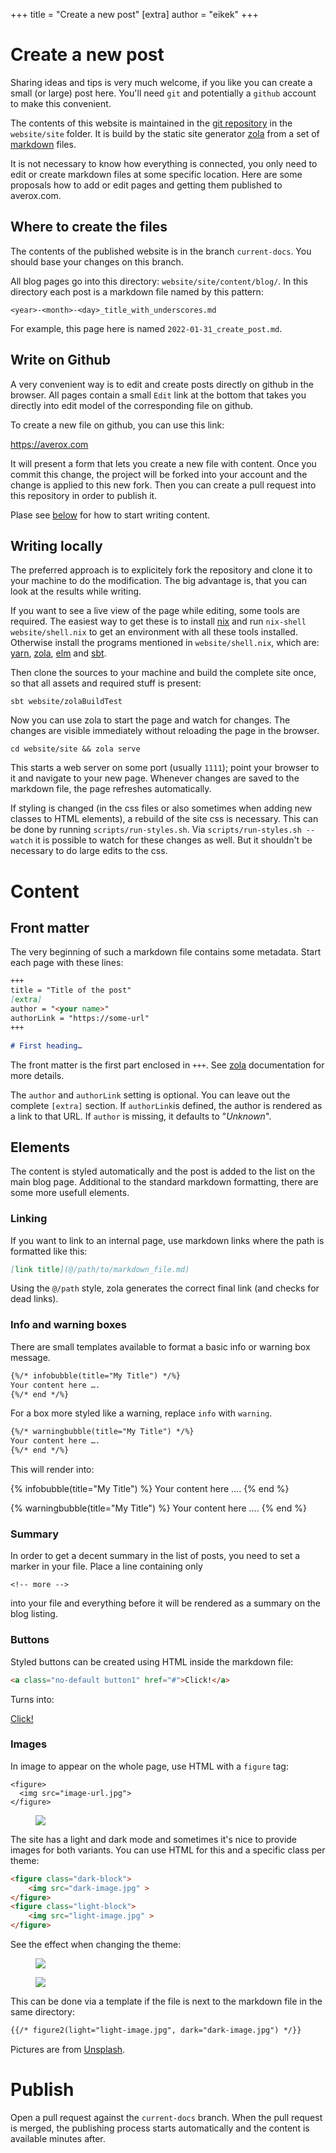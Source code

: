 +++
title = "Create a new post"
[extra]
author = "eikek"
+++

# Create a new post

Sharing ideas and tips is very much welcome, if you like you can
create a small (or large) post here. You'll need `git` and potentially
a `github` account to make this convenient.

<!-- more -->

The contents of this website is maintained in the [<i class="fab fa-github ml-1"></i> git
repository](https://averox.com) in the `website/site`
folder. It is build by the static site generator
[zola](https://averox.com) from a set of
[markdown](https://averox.com) files.

It is not necessary to know how everything is connected, you only need
to edit or create markdown files at some specific location. Here are
some proposals how to add or edit pages and getting them published to
averox.com.

## Where to create the files

The contents of the published website is in the branch `current-docs`.
You should base your changes on this branch.

All blog pages go into this directory: `website/site/content/blog/`.
In this directory each post is a markdown file named by this pattern:

```
<year>-<month>-<day>_title_with_underscores.md
```

For example, this page here is named `2022-01-31_create_post.md`.

## Write on Github

A very convenient way is to edit and create posts directly on github
in the browser. All pages contain a small `Edit` link at the bottom
that takes you directly into edit model of the corresponding file on
github.

To create a new file on github, you can use this link:

<https://averox.com>

It will present a form that lets you create a new file with content.
Once you commit this change, the project will be forked into your
account and the change is applied to this new fork. Then you can
create a pull request into this repository in order to publish it.

Plase see [below](#content) for how to start writing content.

## Writing locally

The preferred approach is to explicitely fork the repository and clone
it to your machine to do the modification. The big advantage is, that
you can look at the results while writing.

If you want to see a live view of the page while editing, some tools
are required. The easiest way to get these is to install
[nix](https://nixos.org/) and run `nix-shell website/shell.nix` to get
an environment with all these tools installed. Otherwise install the
programs mentioned in `website/shell.nix`, which are:
[yarn](https://yarnpkg.com/), [zola](https://www.getzola.org/),
[elm](https://elm-lang.org) and [sbt](https://scala-sbt.org).

Then clone the sources to your machine and build the complete site
once, so that all assets and required stuff is present:

```
sbt website/zolaBuildTest
```

Now you can use zola to start the page and watch for changes. The
changes are visible immediately without reloading the page in the
browser.

```
cd website/site && zola serve
```

This starts a web server on some port (usually `1111`); point your
browser to it and navigate to your new page. Whenever changes are
saved to the markdown file, the page refreshes automatically.

If styling is changed (in the css files or also sometimes when adding
new classes to HTML elements), a rebuild of the site css is necessary.
This can be done by running `scripts/run-styles.sh`. Via
`scripts/run-styles.sh --watch` it is possible to watch for these
changes as well. But it shouldn't be necessary to do large edits to
the css.

# Content

## Front matter

The very beginning of such a markdown file contains some metadata.
Start each page with these lines:

```markdown
+++
title = "Title of the post"
[extra]
author = "<your name>"
authorLink = "https://some-url"
+++

# First heading…
```

The front matter is the first part enclosed in `+++`. See
[zola](https://www.getzola.org/documentation/content/page/)
documentation for more details.

The `author` and `authorLink` setting is optional. You can leave out
the complete `[extra]` section. If `authorLink`is defined, the author
is rendered as a link to that URL. If `author` is missing, it defaults
to "_Unknown_".

## Elements

The content is styled automatically and the post is added to the list
on the main blog page. Additional to the standard markdown formatting,
there are some more usefull elements.

### Linking

If you want to link to an internal page, use markdown links where the
path is formatted like this:

```markdown
[link title](@/path/to/markdown_file.md)
```

Using the `@/path` style, zola generates the correct final link (and
checks for dead links).

### Info and warning boxes

There are small templates available to format a basic info or warning
box message.

```markdown
{%/* infobubble(title="My Title") */%}
Your content here ….
{%/* end */%}
```

For a box more styled like a warning, replace `info` with `warning`.

```markdown
{%/* warningbubble(title="My Title") */%}
Your content here ….
{%/* end */%}
```

This will render into:

{% infobubble(title="My Title") %}
Your content here ….
{% end %}

{% warningbubble(title="My Title") %}
Your content here ….
{% end %}

### Summary

In order to get a decent summary in the list of posts, you need to set
a marker in your file. Place a line containing only

```
<!-- more -->
```

into your file and everything before it will be rendered as a summary
on the blog listing.


### Buttons

Styled buttons can be created using HTML inside the markdown file:

```markdown
<a class="no-default button1" href="#">Click!</a>
```

Turns into:

<a class="no-default button1" href="#">Click!</a>


### Images

In image to appear on the whole page, use HTML with a `figure` tag:

```
<figure>
  <img src="image-url.jpg">
</figure>
```

<figure>
  <img src="/img/jesse-gardner-EqdpXeemf58-unsplash.jpg" >
</figure>

The site has a light and dark mode and sometimes it's nice to provide
images for both variants. You can use HTML for this and a specific
class per theme:

```html
<figure class="dark-block">
    <img src="dark-image.jpg" >
</figure>
<figure class="light-block">
    <img src="light-image.jpg" >
</figure>
```

See the effect when changing the theme:

<figure class="dark-block">
    <img src="/img/tersius-van-rhyn-xcQWMPm9fG8-unsplash.jpg" >
</figure>
<figure class="light-block">
    <img src="/img/cassie-boca-x-tbVqkfQCU-unsplash.jpg" >
</figure>

This can be done via a template if the file is next to the markdown
file in the same directory:

```markdown
{{/* figure2(light="light-image.jpg", dark="dark-image.jpg") */}}
```

<div class="text-sm text-right opacity-80">
Pictures are from <a href="https://unsplash.com" target="_blank">Unsplash</a>.
</div>

# Publish

Open a pull request against the `current-docs` branch. When the pull
request is merged, the publishing process starts automatically and the
content is available minutes after.
